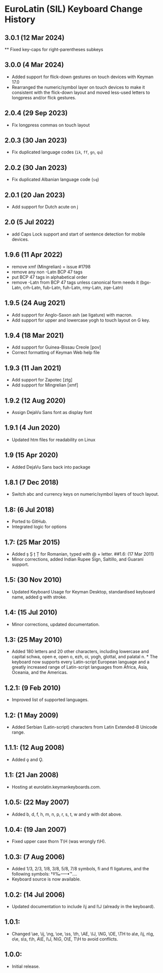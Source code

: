 # EuroLatin (SIL) Keyboard Change History

## 3.0.1 (12 Mar 2024)
** Fixed key-caps for right-parentheses subkeys
## 3.0.0 (4 Mar 2024)
* Added support for flick-down gestures on touch devices with Keyman 17.0
* Rearranged the numeric/symbol layer on touch devices to make it consistent with the flick-down layout and moved less-used letters to longpress and/or flick gestures.
## 2.0.4 (29 Sep 2023)
* Fix longpress commas on touch layout
## 2.0.3 (30 Jan 2023)
* Fix duplicated language codes (`ik`, `ff`, `gn`, `qu`)
## 2.0.2 (30 Jan 2023)
* Fix duplicated Albanian language code (`sq`)
## 2.0.1 (20 Jan 2023)
* Add support for Dutch acute on j
## 2.0 (5 Jul 2022)
* add Caps Lock support and start of sentence detection for mobile devices.
## 1.9.6 (11 Apr 2022)
* remove xmf (Mingrelian) = issue #1798
* remove any non -Latn BCP 47 tags
* put BCP 47 tags in alphabetical order
* remove -Latn from BCP 47 tags unless canonical form needs it (bgx-Latn, crh-Latn, fub-Latn, fuh-Latn, rmy-Latn, zqe-Latn)
## 1.9.5 (24 Aug 2021)
* Add support for Anglo-Saxon ash (ae ligature) with macron.
* Add support for upper and lowercase yogh to touch layout on G key.
## 1.9.4 (18 Mar 2021)
* Add support for Guinea-Bissau Creole [pov]
* Correct formatting of Keyman Web help file
## 1.9.3 (11 Jan 2021)
* Add support for Zapotec [ztg]
* Add support for Mingrelian [xmf]
## 1.9.2 (12 Aug 2020)
* Assign DejaVu Sans font as display font
## 1.9.1 (4 Jun 2020)
* Updated htm files for readability on Linux
## 1.9 (15 Apr 2020)
* Added DejaVu Sans back into package
## 1.8.1 (7 Dec 2018)
* Switch abc and currency keys on numeric/symbol layers of touch layout.
## 1.8: (6 Jul 2018)
* Ported to GitHub.
* Integrated logic for options
## 1.7: (25 Mar 2015)
* Added ș Ș ț Ț for Romanian, typed with @ + letter.
##1.6: (17 Mar 2011)
* Minor corrections, added Indian Rupee Sign, Saltillo, and Guaraní support.
## 1.5: (30 Nov 2010)
* Updated Keyboard Usage for Keyman Desktop, standardised keyboard name, added g with stroke.
## 1.4: (15 Jul 2010)
* Minor corrections, updated documentation.
## 1.3: (25 May 2010)
* Added 180 letters and 20 other characters, including lowercase and capital schwa, open e, open o, ezh, oi, yogh, glottal, and palatal n. * The keyboard now supports every Latin-script European language and a greatly increased range of Latin-script languages from Africa, Asia, Oceania, and the Americas.
## 1.2.1: (9 Feb 2010)
* Improved list of supported languages.
## 1.2: (1 May 2009)
* Added Serbian (Latin-script) characters from Latin Extended-B Unicode range.
## 1.1.1: (12 Aug 2008)
* Added ǫ and Ǫ.
## 1.1: (21 Jan 2008)
* Hosting at eurolatin.keymankeyboards.com.
## 1.0.5: (22 May 2007)
* Added b, d, f, h, m, n, p, r, s, t, w and y with dot above.
## 1.0.4: (19 Jan 2007)
* Fixed upper case thorn T\H (was wrongly t\H).
## 1.0.3: (7 Aug 2006)
* Added 1/3, 2/3, 1/8, 3/8, 5/8, 7/8 symbols, fi and fl ligatures, and the following symbols: †‡‰–—•™….
* Keyboard source is now available.
## 1.0.2: (14 Jul 2006)
* Updated documentation to include i\j and I\J (already in the keyboard).
## 1.0.1:
* Changed \ae, \ij, \ng, \oe, \ss, \th, \AE, \IJ, \NG, \OE, \TH to a\e, i\j, n\g, o\e, s\s, t\h, A\E, I\J, N\G, O\E, T\H to avoid conflicts.
## 1.0.0:
* Initial release.
